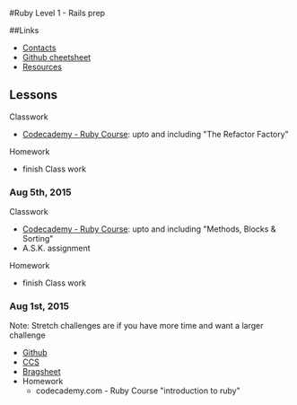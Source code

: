 #Ruby Level 1 - Rails prep

##Links
- [Contacts](https://github.com/blue1647ruby/Lessons/blob/master/Contacts.md)
- [Github cheetsheet](https://github.com/blue1647ruby/Lessons/blob/master/Github_Cheetsheet.md)
- [Resources](https://github.com/blue1647ruby/Resources)

## Lessons

Classwork
- [Codecademy - Ruby Course](https://www.codecademy.com/en/tracks/ruby): upto and including "The Refactor Factory"

Homework
- finish Class work

### Aug 5th, 2015

Classwork
- [Codecademy - Ruby Course](https://www.codecademy.com/en/tracks/ruby): upto and including "Methods, Blocks & Sorting"
- A.S.K. assignment

Homework
- finish Class work

### Aug 1st, 2015
Note: Stretch challenges are if you have more time and want a larger challenge
- [Github](https://github.com/blue1647ruby/Github)
- [CCS](https://github.com/blue1647ruby/CSS_1)
- [Bragsheet](https://github.com/blue1647ruby/Bragsheet)
- Homework
  - codecademy.com - Ruby Course "introduction to ruby"
